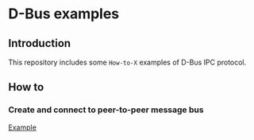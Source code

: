 # D-Bus examples

## Introduction

This repository includes some `How-to-X` examples of D-Bus IPC protocol.

## How to

### Create and connect to peer-to-peer message bus

[Example](./create_and_connect_to_peer-to-peer_message_bus)
